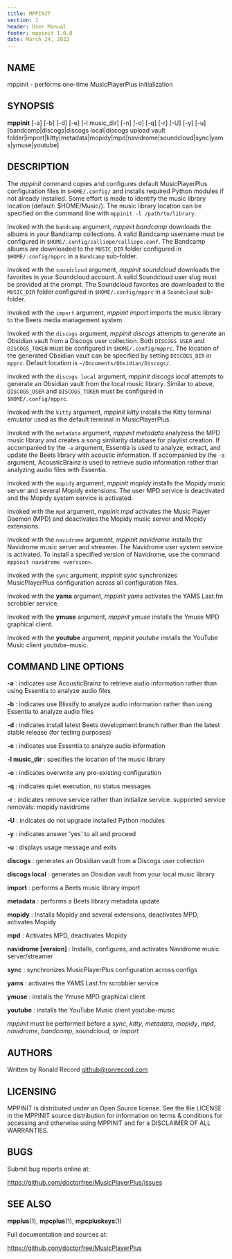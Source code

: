 ```yaml
---
title: MPPINIT
section: 1
header: User Manual
footer: mppinit 1.0.0
date: March 24, 2022
---
```

## NAME
mppinit - performs one-time MusicPlayerPlus initialization

## SYNOPSIS
**mppinit** [-a] [-b] [-d] [-e] [-l music_dir] [-n] [-o] [-q] [-r] [-U] [-y] [-u] [bandcamp|discogs|discogs local|discogs upload vault folder|import|kitty|metadata|mopidy|mpd|navidrome|soundcloud|sync|yams|ymuse|youtube]

## DESCRIPTION
The *mppinit* command copies and configures default MusicPlayerPlus
configuration files in `$HOME/.config/` and installs required Python
modules if not already installed. Some effort is made to identify the
music library location (default: $HOME/Music/). The music library location
can be specified on the command line with `mppinit -l /path/to/library`.

Invoked with the `bandcamp` argument, *mppinit bandcamp* downloads the
albums in your Bandcamp collections. A valid Bandcamp username must be
configured in `$HOME/.config/calliope/calliope.conf`. The Bandcamp albums
are downloaded to the `MUSIC_DIR` folder configured in
`$HOME/.config/mpprc` in a `Bandcamp` sub-folder.

Invoked with the `soundcloud` argument, *mppinit soundcloud* downloads the
favorites in your Soundcloud account. A valid Soundcloud user slug must be
provided at the prompt. The Soundcloud favorites are downloaded to the
`MUSIC_DIR` folder configured in `$HOME/.config/mpprc`
in a `Soundcloud` sub-folder.

Invoked with the `import` argument, *mppinit import* imports the music
library to the Beets media management system.

Invoked with the `discogs` argument, *mppinit discogs* attempts to
generate an Obsidian vault from a Discogs user collection. Both
`DISCOGS_USER` and `DISCOGS_TOKEN` must be configured in `$HOME/.config/mpprc`.
The location of the generated Obsidian vault can be specified by setting
`DISCOGS_DIR` in `mpprc`. Default location is `~/Documents/Obsidian/Discogs/`.

Invoked with the `discogs local` argument, *mppinit discogs local* attempts to
generate an Obsidian vault from the local music library. Similar to above,
`DISCOGS_USER` and `DISCOGS_TOKEN` must be configured in `$HOME/.config/mpprc`.

Invoked with the `kitty` argument, *mppinit kitty* installs the Kitty
terminal emulator used as the default terminal in MusicPlayerPlus.

Invoked with the `metadata` argument, *mppinit metadata* analyzess the
MPD music library and creates a song similarity database for playlist
creation. If accompanied by the `-e` argument, Essentia is used to
analyze, extract, and update the Beets library with acoustic information.
If accompanied by the `-a` argument, AcousticBrainz is used to retrieve
audio information rather than analyzing audio files with Essentia.

Invoked with the `mopidy` argument, *mppinit mopidy* installs the Mopidy
music server and several Mopidy extensions. The user MPD service is
deactivated and the Mopidy system service is activated.

Invoked with the `mpd` argument, *mppinit mpd* activates the Music Player
Daemon (MPD) and deactivates the Mopidy music server and Mopidy extensions.

Invoked with the `navidrome` argument, *mppinit navidrome* installs the
Navidrome music server and streamer. The Navidrome user system service
is activated. To install a specified version of Navidrome, use the command
`mppinit navidrome <version>`.

Invoked with the `sync` argument, *mppinit sync* synchronizes
MusicPlayerPlus configuration across all configuration files.

Invoked with the **yams** argument, *mppinit yams* activates the YAMS Last.fm scrobbler service.

Invoked with the **ymuse** argument, *mppinit ymuse* installs the Ymuse MPD graphical client.

Invoked with the **youtube** argument, *mppinit youtube* installs the YouTube Music client youtube-music.

## COMMAND LINE OPTIONS

**-a**
: indicates use AcousticBrainz to retrieve audio information rather than using Essentia to analyze audio files

**-b**
: indicates use Blissify to analyze audio information rather than using Essentia to analyze audio files

**-d**
: indicates install latest Beets development branch rather than the latest stable release (for testing purposes)

**-e**
: indicates use Essentia to analyze audio information

**-l music_dir**
: specifies the location of the music library

**-o**
: indicates overwrite any pre-existing configuration

**-q**
: indicates quiet execution, no status messages

**-r**
: indicates remove service rather than initialize service. supported service removals: mopidy navidrome

**-U**
: indicates do not upgrade installed Python modules

**-y**
: indicates answer 'yes' to all and proceed

**-u**
: displays usage message and exits

**discogs**
: generates an Obsidian vault from a Discogs user collection

**discogs local**
: generates an Obsidian vault from your local music library

**import**
: performs a Beets music library import

**metadata**
: performs a Beets library metadata update

**mopidy**
: Installs Mopidy and several extensions, deactivates MPD, activates Mopidy

**mpd**
: Activates MPD, deactivates Mopidy

**navidrome [version]**
: Installs, configures, and activates Navidrome music server/streamer

**sync**
: synchronizes MusicPlayerPlus configuration across configs

**yams**
: activates the YAMS Last.fm scrobbler service

**ymuse**
: installs the Ymuse MPD graphical client

**youtube**
: installs the YouTube Music client youtube-music

*mppinit* must be performed before a *sync*, *kitty*, *metadata*, *mopidy*, *mpd*, *navidrome*, *bandcamp*, *soundcloud*, or *import*

## AUTHORS
Written by Ronald Record github@ronrecord.com

## LICENSING
MPPINIT is distributed under an Open Source license.
See the file LICENSE in the MPPINIT source distribution
for information on terms &amp; conditions for accessing and
otherwise using MPPINIT and for a DISCLAIMER OF ALL WARRANTIES.

## BUGS
Submit bug reports online at:

https://github.com/doctorfree/MusicPlayerPlus/issues

## SEE ALSO
**mpplus**(1), **mpcplus**(1), **mpcpluskeys**(1)

Full documentation and sources at:

https://github.com/doctorfree/MusicPlayerPlus
